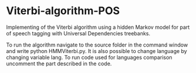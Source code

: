 # Viterbi-algorithm-POS
Implementing of the Viterbi algorithm using a hidden Markov model for part of speech tagging with Universal Dependencies treebanks.

To run the algorithm navigate to the source folder in the command window and write python HMMViterbi.py. 
It is also possible to change language by changing variable lang.
To run code used for languages comparison uncomment the part described in the code.
